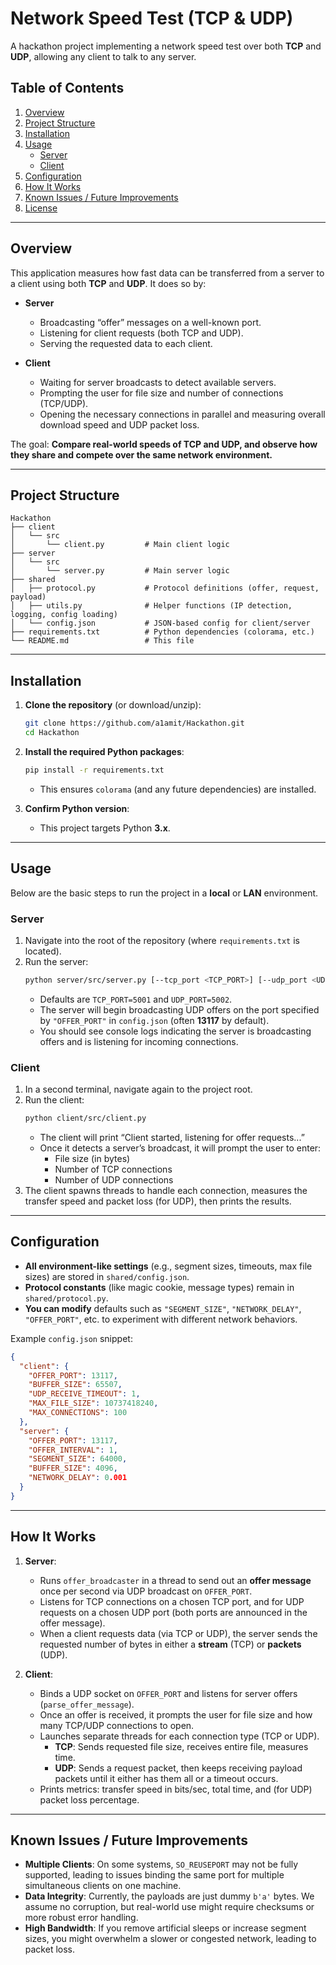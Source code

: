 # Network Speed Test (TCP & UDP)

A hackathon project implementing a network speed test over both **TCP** and **UDP**, allowing any client to talk to any server.

## Table of Contents
1. [Overview](#overview)
2. [Project Structure](#project-structure)
3. [Installation](#installation)
4. [Usage](#usage)
    - [Server](#server)
    - [Client](#client)
5. [Configuration](#configuration)
6. [How It Works](#how-it-works)
7. [Known Issues / Future Improvements](#known-issues--future-improvements)
8. [License](#license)

---

## Overview

This application measures how fast data can be transferred from a server to a client using both **TCP** and **UDP**. It does so by:

- **Server**  
  - Broadcasting “offer” messages on a well-known port.
  - Listening for client requests (both TCP and UDP).
  - Serving the requested data to each client.
  
- **Client**  
  - Waiting for server broadcasts to detect available servers.
  - Prompting the user for file size and number of connections (TCP/UDP).
  - Opening the necessary connections in parallel and measuring overall download speed and UDP packet loss.

The goal: **Compare real-world speeds of TCP and UDP, and observe how they share and compete over the same network environment.**

---

## Project Structure

```
Hackathon
├── client
│   └── src
│       └── client.py         # Main client logic
├── server
│   └── src
│       └── server.py         # Main server logic
├── shared
│   ├── protocol.py           # Protocol definitions (offer, request, payload)
│   ├── utils.py              # Helper functions (IP detection, logging, config loading)
│   └── config.json           # JSON-based config for client/server
├── requirements.txt          # Python dependencies (colorama, etc.)
└── README.md                 # This file
```

---

## Installation

1. **Clone the repository** (or download/unzip):
    ```bash
    git clone https://github.com/a1amit/Hackathon.git
    cd Hackathon
    ```

2. **Install the required Python packages**:
    ```bash
    pip install -r requirements.txt
    ```
    - This ensures `colorama` (and any future dependencies) are installed.

3. **Confirm Python version**:  
   - This project targets Python **3.x**.

---

## Usage

Below are the basic steps to run the project in a **local** or **LAN** environment.

### Server
1. Navigate into the root of the repository (where `requirements.txt` is located).
2. Run the server:
    ```bash
    python server/src/server.py [--tcp_port <TCP_PORT>] [--udp_port <UDP_PORT>]
    ```
   - Defaults are `TCP_PORT=5001` and `UDP_PORT=5002`.
   - The server will begin broadcasting UDP offers on the port specified by `"OFFER_PORT"` in `config.json` (often **13117** by default).
   - You should see console logs indicating the server is broadcasting offers and is listening for incoming connections.

### Client
1. In a second terminal, navigate again to the project root.
2. Run the client:
    ```bash
    python client/src/client.py
    ```
   - The client will print “Client started, listening for offer requests...”  
   - Once it detects a server’s broadcast, it will prompt the user to enter:
     - File size (in bytes)
     - Number of TCP connections
     - Number of UDP connections
3. The client spawns threads to handle each connection, measures the transfer speed and packet loss (for UDP), then prints the results.

---

## Configuration

- **All environment-like settings** (e.g., segment sizes, timeouts, max file sizes) are stored in `shared/config.json`.  
- **Protocol constants** (like magic cookie, message types) remain in `shared/protocol.py`.  
- **You can modify** defaults such as `"SEGMENT_SIZE"`, `"NETWORK_DELAY"`, `"OFFER_PORT"`, etc. to experiment with different network behaviors.

Example `config.json` snippet:
```json
{
  "client": {
    "OFFER_PORT": 13117,
    "BUFFER_SIZE": 65507,
    "UDP_RECEIVE_TIMEOUT": 1,
    "MAX_FILE_SIZE": 10737418240,
    "MAX_CONNECTIONS": 100
  },
  "server": {
    "OFFER_PORT": 13117,
    "OFFER_INTERVAL": 1,
    "SEGMENT_SIZE": 64000,
    "BUFFER_SIZE": 4096,
    "NETWORK_DELAY": 0.001
  }
}
```

---

## How It Works

1. **Server**:
   - Runs `offer_broadcaster` in a thread to send out an **offer message** once per second via UDP broadcast on `OFFER_PORT`.
   - Listens for TCP connections on a chosen TCP port, and for UDP requests on a chosen UDP port (both ports are announced in the offer message).
   - When a client requests data (via TCP or UDP), the server sends the requested number of bytes in either a **stream** (TCP) or **packets** (UDP).

2. **Client**:
   - Binds a UDP socket on `OFFER_PORT` and listens for server offers (`parse_offer_message`).
   - Once an offer is received, it prompts the user for file size and how many TCP/UDP connections to open.
   - Launches separate threads for each connection type (TCP or UDP).  
     - **TCP**: Sends requested file size, receives entire file, measures time.  
     - **UDP**: Sends a request packet, then keeps receiving payload packets until it either has them all or a timeout occurs.
   - Prints metrics: transfer speed in bits/sec, total time, and (for UDP) packet loss percentage.

---

## Known Issues / Future Improvements

- **Multiple Clients**: On some systems, `SO_REUSEPORT` may not be fully supported, leading to issues binding the same port for multiple simultaneous clients on one machine.
- **Data Integrity**: Currently, the payloads are just dummy `b'a'` bytes. We assume no corruption, but real-world use might require checksums or more robust error handling.
- **High Bandwidth**: If you remove artificial sleeps or increase segment sizes, you might overwhelm a slower or congested network, leading to packet loss.
